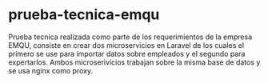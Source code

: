 # prueba-tecnica-emqu
Prueba tecnica realizada como parte de los requerimientos de la empresa EMQU,
consiste en crear dos microservicios en Laravel de los cuales el primero se use para
importar datos sobre empleados y el segundo para expertarlos. Ambos microserivicios
trabajan sobre la misma base de datos y se usa nginx como proxy.
